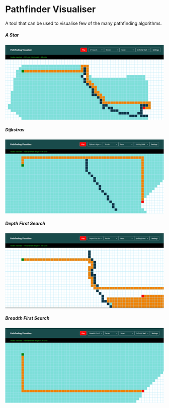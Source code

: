 <h1>Pathfinder Visualiser</h1>
<p>A tool that can be used to visualise few of the many pathfinding algorithms.</p>
<h5>A Star</h5>
<img src="frontend\pathfinder\src\assets\astar.png" alt="AStar">
<h5>Dijkstras</h5>
<img src="frontend\pathfinder\src\assets\dijkstras.png" alt="Dijkstras">
<h5>Depth First Search</h5>
<img src="frontend\pathfinder\src\assets\dfs.png" alt="DFS" >
<h5>Breadth First Search</h5>
<img src="frontend\pathfinder\src\assets\bfs.png" alt="DFS" >
